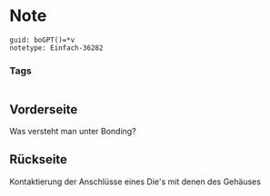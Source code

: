 # Note
```
guid: boGPT()=*v
notetype: Einfach-36282
```

### Tags
```
```

## Vorderseite
Was versteht man unter Bonding?

## Rückseite
Kontaktierung der Anschlüsse eines Die's mit denen des Gehäuses
